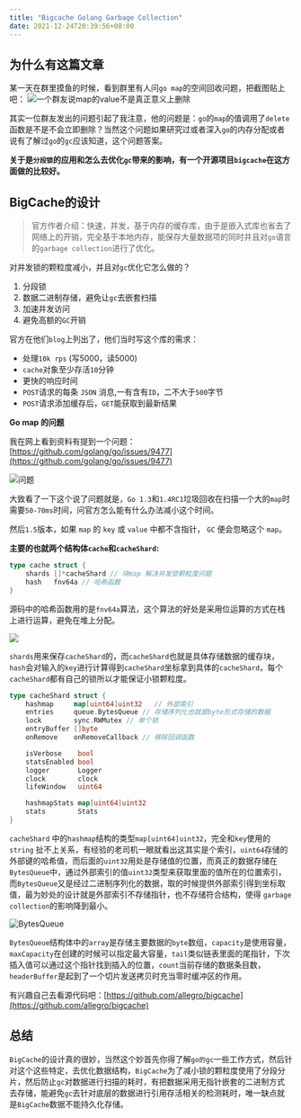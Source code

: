 ```yaml
---
title: "Bigcache Golang Garbage Collection"
date: 2021-12-24T20:39:56+08:00
---
```


## 为什么有这篇文章

某一天在群里摸鱼的时候，看到群里有人问`go map`的空间回收问题，把截图贴上吧：
![一个群友说map的value不是真正意义上删除](https://tva1.sinaimg.cn/large/008i3skNgy1gxcbagpu0lj30nw15e42j.jpg)

其实一位群友发出的问题引起了我注意，他的问题是：`go`的`map`的值调用了`delete`函数是不是不会立即删除？当然这个问题如果研究过或者深入`go`的内存分配或者说有了解过`go`的`gc`应该知道，这个问题答案。


**关于是`分段锁`的应用和怎么去优化`gc`带来的影响，有一个开源项目`bigcache`在这方面做的比较好。**

## BigCache的设计

> 官方作者介绍：快速，并发，基于内存的缓存库，由于是嵌入式库也省去了网络上的开销，完全基于本地内存，能保存大量数据项的同时并且对`go`语言的`garbage collection`进行了优化。

对并发锁的颗粒度减小，并且对`gc`优化它怎么做的？

1. 分段锁
2. 数据二进制存储，避免让`gc`去嵌套扫描
3. 加速并发访问
4. 避免高额的`GC`开销

官方在他们`blog`上列出了，他们当时写这个库的需求：

- 处理`10k rps` (写5000，读5000)
- `cache`对象至少存活`10`分钟
- 更快的响应时间
- `POST`请求的每条 `JSON` 消息,一有含有`ID`，二不大于`500`字节
- `POST`请求添加缓存后，`GET`能获取到最新结果



**Go map 的问题**

我在网上看到资料有提到一个问题：[https://github.com/golang/go/issues/9477](https://github.com/golang/go/issues/9477)

![问题](https://tva1.sinaimg.cn/large/008i3skNgy1gxc8j0mmoxj312u0u0n2y.jpg)

大致看了一下这个说了问题就是，`Go 1.3`和`1.4RC1`垃圾回收在扫描一个大的`map`时需要`50-70ms`时间，问官方怎么能有什么办法减小这个时间。

然后`1.5`版本，如果 `map` 的 `key` 或 `value` 中都不含指针， `GC` 便会忽略这个 `map`。


**主要的也就两个结构体`cache`和`cacheShard`:**

```go
type cache struct {
    shards []*cacheShard // 块map 解决并发锁颗粒度问题
    hash   fnv64a // 哈希函数
}
```
源码中的哈希函数用的是`fnv64a`算法，这个算法的好处是采用位运算的方式在栈上进行运算，避免在堆上分配。

![](https://tva1.sinaimg.cn/large/008i3skNgy1gxc98y338qj31et0u0dkf.jpg)

`shards`用来保存`cacheShard`的，而`cacheShard`也就是具体存储数据的缓存块，`hash`会对输入的`key`进行计算得到`cacheShard`坐标拿到具体的`cacheShard`，每个`cacheShard`都有自己的锁所以才能保证小锁颗粒度。

```go
type cacheShard struct {
    hashmap     map[uint64]uint32	// 外部索引
    entries     queue.BytesQueue // 存储序列化也就是byte形式存储的数据
    lock        sync.RWMutex // 单个锁
    entryBuffer []byte
    onRemove    onRemoveCallback // 移除回调函数

    isVerbose    bool
    statsEnabled bool
    logger       Logger
    clock        clock
    lifeWindow   uint64

    hashmapStats map[uint64]uint32
    stats        Stats
}
```
`cacheShard` 中的`hashmap`结构的类型`map[uint64]uint32`，完全和`key`使用的`string` 扯不上关系，有经验的老司机一眼就看出这其实是个索引，`uint64`存储的外部键的哈希值，而后面的`uint32`用处是存储值的位置，而真正的数据存储在`BytesQueue`中，通过外部索引的值`uint32`类型来获取里面的值所在的位置索引，而`BytesQueue`又是经过二进制序列化的数据，取的时候提供外部索引得到坐标取值，最为妙处的设计就是外部索引不存储指针，也不存储符合结构，使得 `garbage collection`的影响降到最小。


![BytesQueue](https://tva1.sinaimg.cn/large/008i3skNgy1gxc9jgne0mj32580s4adf.jpg)

`BytesQueue`结构体中的`array`是存储主要数据的`byte`数组，`capacity`是使用容量，`maxCapacity`在创建的时候可以指定最大容量，`tail`类似链表里面的尾指针，下次插入值可以通过这个指针找到插入的位置，`count`当前存储的数据条目数，`headerBuffer`是起到了一个切片发送拷贝时充当零时缓冲区的作用。

有兴趣自己去看源代码吧：[https://github.com/allegro/bigcache](https://github.com/allegro/bigcache)

## 总结 
`BigCache`的设计真的很妙，当然这个妙首先你得了解`go的gc`一些工作方式，然后针对这个这些特定，去优化数据结构，`BigCache`为了减小锁的颗粒度使用了分段分片，然后防止`gc`对数据进行扫描的耗时，有把数据采用无指针嵌套的二进制方式去存储，能避免`gc`去针对底层的数据进行引用存活相关的检测耗时，唯一缺点就是`BigCache`数据不能持久化存储。


